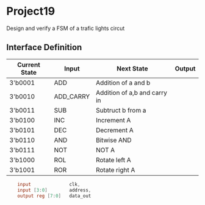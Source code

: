 # Project19
Design and verify a FSM of a trafic lights circut

## Interface Definition
| Current State | Input | Next State |Output |
|----------|-----------|---------|---------|
|3'b0001|ADD|Addition of a and b|
|3'b0010|ADD_CARRY|Addition of a,b and carry in|
|3'b0011|SUB|Subtruct b from a|
|3'b0100|INC|Increment A|
|3'b0101|DEC|Decrement A|
|3'b0110|AND|Bitwise AND|
|3'b0111|NOT|NOT A|
|3'b1000|ROL|Rotate left A|
|3'b1001|ROR|Rotate right A|
```verilog
    input              clk,
    input [3:0]        address,
    output reg [7:0]   data_out
```
